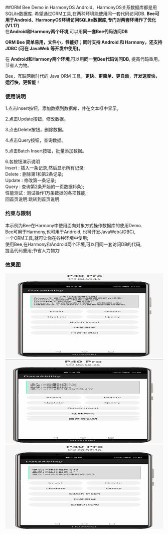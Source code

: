 ##ORM Bee Demo in HarmonyOS
Android、HarmonyOS关系数据库都是用SQLite数据库. 
希望通过ORM工具,在两种环境能使用同一套代码访问DB. 
**Bee可用于Android、HarmonyOS环境访问SQLite数据库,专门对两套环境作了优化(V1.17)**  
在**Android和Harmony两个环境**,可以用**同一套Bee代码访问DB**  

**ORM Bee 简单易用，文件小，性能好；同时支持 Android 和 Harmony，还支持 JDBC (可在 JavaWeb 等开发中使用)。**

在 **Android和Harmony两个环境**,可以用**同一套Bee代码访问DB**, 提高代码重用，节省人力物。

Bee，互联网新时代的 Java ORM 工具，**更快、更简单、更自动**，**开发速度快，运行快，更智能**！

### 使用说明

1.点击Insert按钮，添加数据到数据库，并在文本框中显示。

2.点击Update按钮，修改数据。

3.点击Delete按钮，删除数据。

4.点击Query按钮，查询数据。

5.点击Batch Insert按钮，批量添加数据。

6.各按钮演示说明   
Insert : 插入一条记录,然后显示所有记录;   
Delete : 删除第1和第2条记录;   
Update : 修改第一条记录;   
Query  : 查询第2条开始的一页数据(5条);   
性能测试 : 测试操作1万条数据的各项性能;   
回首页说明:跳转到首页说明.   


### 约束与限制

本示例为Bee在Harmony中使用面向对象方式操作数据库的使用Demo.   
Bee可用于Harmony,也可用于Android, 也可开发JavaWeb(JDBC),   
一个ORM工具,就可让你在各种环境中使用;   
使用Bee,在Harmony和Android两个环境,可以用同一套访问DB的代码,    
提高代码重用;节省人力物力!   

### 效果图
<img src="首页.png"  width="620" height="270">  
<img src="screenshots\性能测试1.png"  width="620" height="270">  
<img src="screenshots\性能测试2.png"  width="620" height="270">  